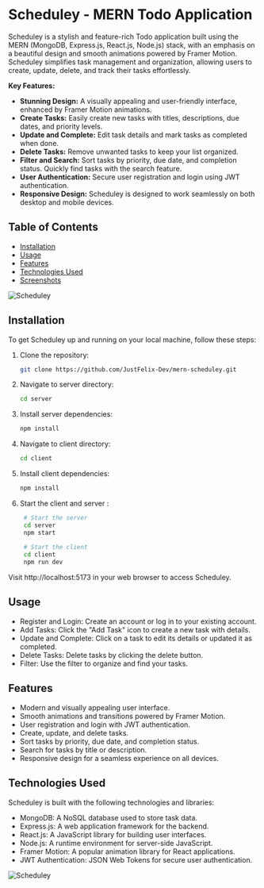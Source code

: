 # Scheduley - MERN Todo Application

Scheduley is a stylish and feature-rich Todo application built using the MERN (MongoDB, Express.js, React.js, Node.js) stack, with an emphasis on a beautiful design and smooth animations powered by Framer Motion. Scheduley simplifies task management and organization, allowing users to create, update, delete, and track their tasks effortlessly.



**Key Features:**

- **Stunning Design:** A visually appealing and user-friendly interface, enhanced by Framer Motion animations.
- **Create Tasks:** Easily create new tasks with titles, descriptions, due dates, and priority levels.
- **Update and Complete:** Edit task details and mark tasks as completed when done.
- **Delete Tasks:** Remove unwanted tasks to keep your list organized.
- **Filter and Search:** Sort tasks by priority, due date, and completion status. Quickly find tasks with the search feature.
- **User Authentication:** Secure user registration and login using JWT authentication.
- **Responsive Design:** Scheduley is designed to work seamlessly on both desktop and mobile devices.

## Table of Contents

- [Installation](#installation)
- [Usage](#usage)
- [Features](#features)
- [Technologies Used](#technologies-used)
- [Screenshots](#screenshots)

 ![Scheduley](https://res.cloudinary.com/dljgkzwfz/image/upload/v1694432699/Github%20ReadMe%20Screenshots/Screenshot_75_r4nxoj.png)

## Installation

To get Scheduley up and running on your local machine, follow these steps:

1. Clone the repository:
   ```bash
   git clone https://github.com/JustFelix-Dev/mern-scheduley.git

2. Navigate to server directory:
   ```bash
   cd server
3. Install server dependencies:
   ```bash
   npm install
4. Navigate to client directory:
   ```bash
   cd client
5. Install client dependencies:
   ```bash
   npm install
6. Start the client and server :
   ```bash
    # Start the server
    cd server
    npm start
    
    # Start the client
    cd client
    npm run dev
   
  Visit http://localhost:5173 in your web browser to access Scheduley.

  ## Usage
- Register and Login: Create an account or log in to your existing account.
- Add Tasks: Click the "Add Task" icon to create a new task with details.
- Update and Complete: Click on a task to edit its details or updated it as completed.
- Delete Tasks: Delete tasks by clicking the delete button.
- Filter: Use the filter to organize and find your tasks.
  
## Features
- Modern and visually appealing user interface.
- Smooth animations and transitions powered by Framer Motion.
- User registration and login with JWT authentication.
- Create, update, and delete tasks.
- Sort tasks by priority, due date, and completion status.
- Search for tasks by title or description.
- Responsive design for a seamless experience on all devices.

## Technologies Used
Scheduley is built with the following technologies and libraries:

- MongoDB: A NoSQL database used to store task data.
- Express.js: A web application framework for the backend.
- React.js: A JavaScript library for building user interfaces.
- Node.js: A runtime environment for server-side JavaScript.
- Framer Motion: A popular animation library for React applications.
- JWT Authentication: JSON Web Tokens for secure user authentication.

 ![Scheduley](https://res.cloudinary.com/dljgkzwfz/image/upload/v1694432699/Github%20ReadMe%20Screenshots/Screenshot_74_uapnm0.png)

  

